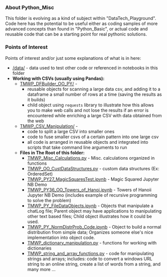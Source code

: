 ### About Python_Misc

This folder is evolving as a kind of subject within "DataTech_Playground".  Code here has the potential to be useful either as coding samples of more advanced concepts than found in "Python_Basic", or actual code and reusable code that can be a starting point for real pythonic solutions.

### Points of Interest
Points of interest and/or just some explanations of what is in here:

+ [/data/](./data/) - data used to test other code or referenced in notebooks in this folder
+ __Working with CSVs (usually using Pandas):__
  + [TMWP_DFBuilder_OO_PY/](./TMWP_DFBuilder_OO_PY/) - 
    + reusable objects for scanning a large data csv, and adding it to a dataframe a small number of rows at a time (saving the results as it builds)
    + child object using `requests` library to illustrate how this allows you to make web calls and not lose the results if an error is encountered while enriching a large CSV with data obtained from the web
  + [TMWP_CSV_Manipulation/](./TMWP_CSV_Manipulation/) - 
    + code to split a large CSV into smaller ones
    + code to fuse smaller csvs of a certain pattern into one large csv
    + all code is arranged in reusable objects and integrated into scripts that take command line arguments to run
  + __Files in The Root of this folder:__
    + [TMWP_Misc_Calculations.py](./TMWP_Misc_Calculations.py) - Misc. calculations organized in functions
    + [TMWP_OO_CustDataStructures.py](./TMWP_OO_CustDataStructures.py) - custom data structures (Ex: OrderedSet)
    + [TMWP_PY27_MagicSquaresTest.ipynb](./TMWP_PY27_MagicSquaresTest.ipynb) - Magic Squared Jupyter NB Demo
    + [TMWP_PY36_OO_Towers_of_Hanoi.ipynb](./TMWP_PY36_OO_Towers_of_Hanoi.ipynb) - Towers of Hanoii Jupyter NB Demo (includes example of recursive programming to solve the problem)
    + [TMWP_PY_FileDataObjects.ipynb](./TMWP_PY_FileDataObjects.ipynb) - Objects that manipulate a chatLog file; Parent object may have applications to manipulating other text based files; Child object illustrates how it could be used.
    + [TMWP_PY_NormDistrProb_Code.ipynb](./TMWP_PY_NormDistrProb_Code.ipynb) - Object to build a normal distribution from simple data; Organizes someone else's nice implementation into object code.
    + [TMWP_dictionary_manipulation.py](./TMWP_dictionary_manipulation.py) - functions for working with dictionaries
    + [TMWP_string_and_array_functions.py](./TMWP_string_and_array_functions.py) - code for manipulating strings and arrays; includes: code to convert a windows URL string to an online string, create a list of words from a string, and many more ...
